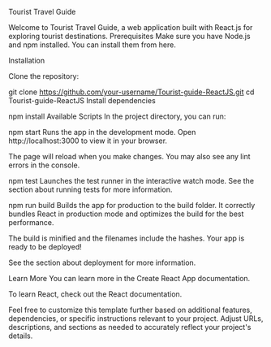 Tourist Travel Guide


Welcome to Tourist Travel Guide, a web application built with React.js for exploring tourist destinations.
Prerequisites
Make sure you have Node.js and npm installed. You can install them from here.

Installation

Clone the repository:


git clone https://github.com/your-username/Tourist-guide-ReactJS.git
cd Tourist-guide-ReactJS
Install dependencies

npm install
Available Scripts
In the project directory, you can run:

npm start
Runs the app in the development mode.
Open http://localhost:3000 to view it in your browser.

The page will reload when you make changes.
You may also see any lint errors in the console.

npm test
Launches the test runner in the interactive watch mode.
See the section about running tests for more information.

npm run build
Builds the app for production to the build folder.
It correctly bundles React in production mode and optimizes the build for the best performance.

The build is minified and the filenames include the hashes.
Your app is ready to be deployed!

See the section about deployment for more information.




Learn More
You can learn more in the Create React App documentation.

To learn React, check out the React documentation.

Feel free to customize this template further based on additional features, dependencies, or specific instructions relevant to your project. Adjust URLs, descriptions, and sections as needed to accurately reflect your project's details.
